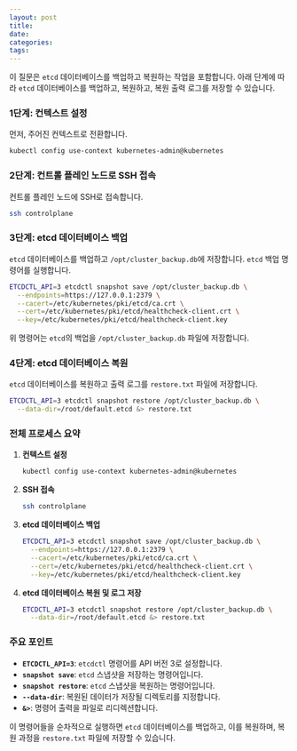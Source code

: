 ```yaml
---
layout: post
title:
date:
categories:
tags:
---
```


이 질문은 `etcd` 데이터베이스를 백업하고 복원하는 작업을 포함합니다. 아래 단계에 따라 `etcd` 데이터베이스를 백업하고, 복원하고, 복원 출력 로그를 저장할 수 있습니다.

### 1단계: 컨텍스트 설정

먼저, 주어진 컨텍스트로 전환합니다.

```bash
kubectl config use-context kubernetes-admin@kubernetes
```

### 2단계: 컨트롤 플레인 노드로 SSH 접속

컨트롤 플레인 노드에 SSH로 접속합니다.

```bash
ssh controlplane
```

### 3단계: etcd 데이터베이스 백업

`etcd` 데이터베이스를 백업하고 `/opt/cluster_backup.db`에 저장합니다. `etcd` 백업 명령어를 실행합니다.

```bash
ETCDCTL_API=3 etcdctl snapshot save /opt/cluster_backup.db \
  --endpoints=https://127.0.0.1:2379 \
  --cacert=/etc/kubernetes/pki/etcd/ca.crt \
  --cert=/etc/kubernetes/pki/etcd/healthcheck-client.crt \
  --key=/etc/kubernetes/pki/etcd/healthcheck-client.key
```

위 명령어는 `etcd`의 백업을 `/opt/cluster_backup.db` 파일에 저장합니다.

### 4단계: etcd 데이터베이스 복원

`etcd` 데이터베이스를 복원하고 출력 로그를 `restore.txt` 파일에 저장합니다.

```bash
ETCDCTL_API=3 etcdctl snapshot restore /opt/cluster_backup.db \
  --data-dir=/root/default.etcd &> restore.txt
```

### 전체 프로세스 요약

1. **컨텍스트 설정**

   ```bash
   kubectl config use-context kubernetes-admin@kubernetes
   ```

2. **SSH 접속**

   ```bash
   ssh controlplane
   ```

3. **etcd 데이터베이스 백업**

   ```bash
   ETCDCTL_API=3 etcdctl snapshot save /opt/cluster_backup.db \
     --endpoints=https://127.0.0.1:2379 \
     --cacert=/etc/kubernetes/pki/etcd/ca.crt \
     --cert=/etc/kubernetes/pki/etcd/healthcheck-client.crt \
     --key=/etc/kubernetes/pki/etcd/healthcheck-client.key
   ```

4. **etcd 데이터베이스 복원 및 로그 저장**
   ```bash
   ETCDCTL_API=3 etcdctl snapshot restore /opt/cluster_backup.db \
     --data-dir=/root/default.etcd &> restore.txt
   ```

### 주요 포인트

- **`ETCDCTL_API=3`**: `etcdctl` 명령어를 API 버전 3로 설정합니다.
- **`snapshot save`**: `etcd` 스냅샷을 저장하는 명령어입니다.
- **`snapshot restore`**: `etcd` 스냅샷을 복원하는 명령어입니다.
- **`--data-dir`**: 복원된 데이터가 저장될 디렉토리를 지정합니다.
- **`&>`**: 명령어 출력을 파일로 리디렉션합니다.

이 명령어들을 순차적으로 실행하면 `etcd` 데이터베이스를 백업하고, 이를 복원하며, 복원 과정을 `restore.txt` 파일에 저장할 수 있습니다.
